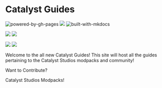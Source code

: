 # Catalyst Guides

![powered-by-gh-pages](https://github.com/user-attachments/assets/9490bec1-b2b2-46e1-8d33-65a61da40bdd) ![](https://forthebadge.com/images/badges/made-with-markdown.svg) ![built-with-mkdocs](https://github.com/user-attachments/assets/59eff744-9788-4436-9db6-7c610a7523eb)


![](https://img.shields.io/github/issues-pr/Catalyst-Studios/catalystguides.svg) ![](https://img.shields.io/github/issues/Catalyst-Studios/catalystguides.svg)

![](https://github.com/Catalyst-Studios/catalystguides/actions/workflows/mkdocs_build.yml/badge.svg) ![](https://github.com/Catalyst-Studios/catalystguides/actions/workflows/Deploy.yml/badge.svg)

Welcome to the all new Catalyst Guides! This site will host all the guides pertaining to the Catalyst Studios modpacks and community!

Want to Contribute?

Catalyst Studios Modpacks!
